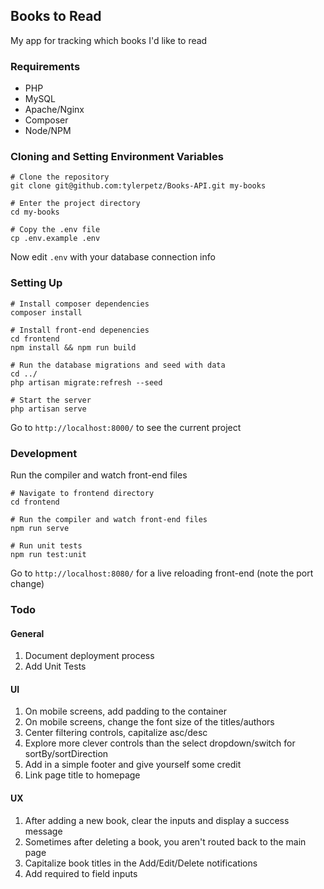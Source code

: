 ## Books to Read
My app for tracking which books I'd like to read

### Requirements
* PHP
* MySQL
* Apache/Nginx
* Composer
* Node/NPM

### Cloning and Setting Environment Variables

```
# Clone the repository
git clone git@github.com:tylerpetz/Books-API.git my-books

# Enter the project directory
cd my-books

# Copy the .env file
cp .env.example .env
```

Now edit `.env` with your database connection info

### Setting Up

```
# Install composer dependencies
composer install

# Install front-end depenencies
cd frontend
npm install && npm run build

# Run the database migrations and seed with data
cd ../
php artisan migrate:refresh --seed

# Start the server
php artisan serve
```

Go to `http://localhost:8000/` to see the current project

### Development

Run the compiler and watch front-end files

```
# Navigate to frontend directory
cd frontend

# Run the compiler and watch front-end files
npm run serve

# Run unit tests
npm run test:unit
```

Go to `http://localhost:8080/` for a live reloading front-end (note the port change)

### Todo

#### General
1. Document deployment process
2. Add Unit Tests

#### UI
1. On mobile screens, add padding to the container
2. On mobile screens, change the font size of the titles/authors
3. Center filtering controls, capitalize asc/desc
4. Explore more clever controls than the select dropdown/switch for sortBy/sortDirection
5. Add in a simple footer and give yourself some credit
6. Link page title to homepage

#### UX
1. After adding a new book, clear the inputs and display a success message
2. Sometimes after deleting a book, you aren't routed back to the main page
3. Capitalize book titles in the Add/Edit/Delete notifications
4. Add required to field inputs
